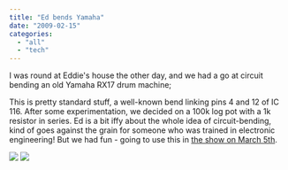 ```yaml
---
title: "Ed bends Yamaha"
date: "2009-02-15"
categories: 
  - "all"
  - "tech"
---
```


I was round at Eddie's house the other day, and we had a go at circuit bending an old Yamaha RX17 drum machine;

This is pretty standard stuff, a well-known bend linking pins 4 and 12 of IC 116. After some experimentation, we decided on a 100k log pot with a 1k resistor in series. Ed is a bit iffy about the whole idea of circuit-bending, kind of goes against the grain for someone who was trained in electronic engineering! But we had fun - going to use this in [the show on March 5th](http://www.facebook.com/home.php#/event.php?eid=51039697335).

[![](http://tedthetrumpet.files.wordpress.com/2009/02/jsrx17b01a.png?w=300)](http://tedthetrumpet.files.wordpress.com/2009/02/jsrx17b01a.png) [![](http://tedthetrumpet.files.wordpress.com/2009/02/jsrx17b01top.png?w=300)](http://tedthetrumpet.files.wordpress.com/2009/02/jsrx17b01top.png)
